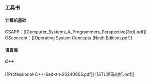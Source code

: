 ### 工具书
#### 计算机基础
CSAPP：[[Computer_Systems_A_Programmers_Perspective(3rd).pdf]]
OSconcept：[[Operating System Concepts (Ninth Edition).pdf]]

#### 语言类
##### C++
[[Professional-C++-6ed-zh-20240806.pdf]]
[[STL源码剖析.pdf]]

